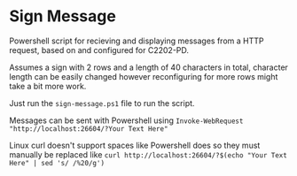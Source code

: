 # Sign Message
Powershell script for recieving and displaying messages from a HTTP request, based on and configured for C2202-PD.

Assumes a sign with 2 rows and a length of 40 characters in total, character length can be easily changed however reconfiguring for more rows might take a bit more work.

Just run the `sign-message.ps1` file to run the script.

Messages can be sent with Powershell using
```Invoke-WebRequest "http://localhost:26604/?Your Text Here"```


Linux curl doesn't support spaces like Powershell does so they must manually be replaced like
```curl http://localhost:26604/?$(echo "Your Text Here" | sed 's/ /%20/g')```